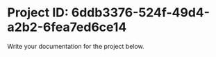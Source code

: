 # Project ID: 6ddb3376-524f-49d4-a2b2-6fea7ed6ce14

Write your documentation for the project below.

